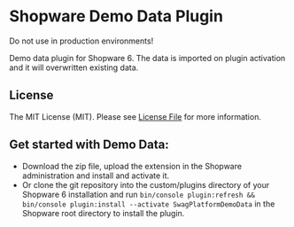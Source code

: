 # Shopware Demo Data Plugin
Do not use in production environments!

Demo data plugin for Shopware 6. The data is imported on plugin activation and it will overwritten existing data.

## License

The MIT License (MIT). Please see [License File](LICENSE) for more information.

## Get started with Demo Data:
- Download the zip file, upload the extension in the Shopware administration and install and activate it.
- Or clone the git repository into the custom/plugins directory of your Shopware 6 installation and run `bin/console plugin:refresh && bin/console plugin:install --activate SwagPlatformDemoData` in the Shopware root directory to install the plugin.

